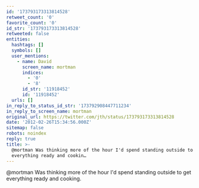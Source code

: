 ```yaml
---
id: '173793173313814528'
retweet_count: '0'
favorite_count: '0'
id_str: '173793173313814528'
retweeted: false
entities:
  hashtags: []
  symbols: []
  user_mentions:
    - name: David
      screen_name: mortman
      indices:
        - '0'
        - '8'
      id_str: '11918452'
      id: '11918452'
  urls: []
in_reply_to_status_id_str: '173792908447711234'
in_reply_to_screen_name: mortman
original_url: https://twitter.com/jth/status/173793173313814528
date: '2012-02-26T15:34:56.000Z'
sitemap: false
robots: noindex
reply: true
title: >-
  @mortman Was thinking more of the hour I'd spend standing outside to get
  everything ready and cookin…
---
```


@mortman Was thinking more of the hour I'd spend standing outside to get everything ready and cooking.